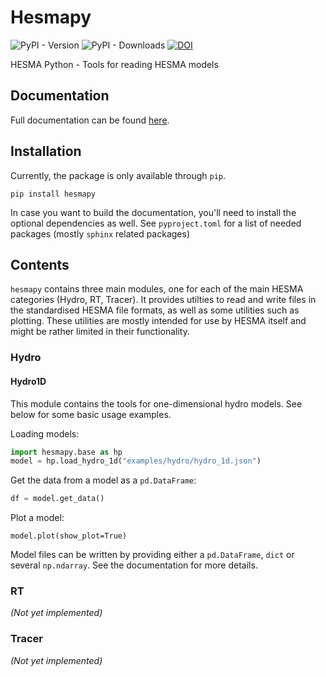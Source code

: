 # Hesmapy

![PyPI - Version](https://img.shields.io/pypi/v/hesmapy)
![PyPI - Downloads](https://img.shields.io/pypi/dm/hesmapy)
[![DOI](https://zenodo.org/badge/DOI/10.5281/zenodo.10404977.svg)](https://doi.org/10.5281/zenodo.10404977)

HESMA Python - Tools for reading HESMA models

## Documentation
Full documentation can be found [here](https://alexhls.github.io/hesmapy/).

## Installation
Currently, the package is only available through ``pip``.
```
pip install hesmapy
```

In case you want to build the documentation, you'll need to install the optional dependencies as well.
See ``pyproject.toml`` for a list of needed packages (mostly ``sphinx`` related packages)

## Contents
``hesmapy`` contains three main modules, one for each of the main HESMA categories (Hydro, RT, Tracer).
It provides utilties to read and write files in the standardised HESMA file formats, as well as
some utilities such as plotting. These utilities are mostly intended for use by HESMA itself and 
might be rather limited in their functionality.

### Hydro

#### Hydro1D
This module contains the tools for one-dimensional hydro models. See below for some basic usage examples.  

Loading models:
```python
import hesmapy.base as hp
model = hp.load_hydro_1d("examples/hydro/hydro_1d.json")
```
Get the data from a model as a ``pd.DataFrame``:
```python
df = model.get_data()
```
Plot a model:
```
model.plot(show_plot=True)
```
Model files can be written by providing either a ``pd.DataFrame``, ``dict`` or several ``np.ndarray``.
See the documentation for more details.

### RT
*(Not yet implemented)*

### Tracer
*(Not yet implemented)*

